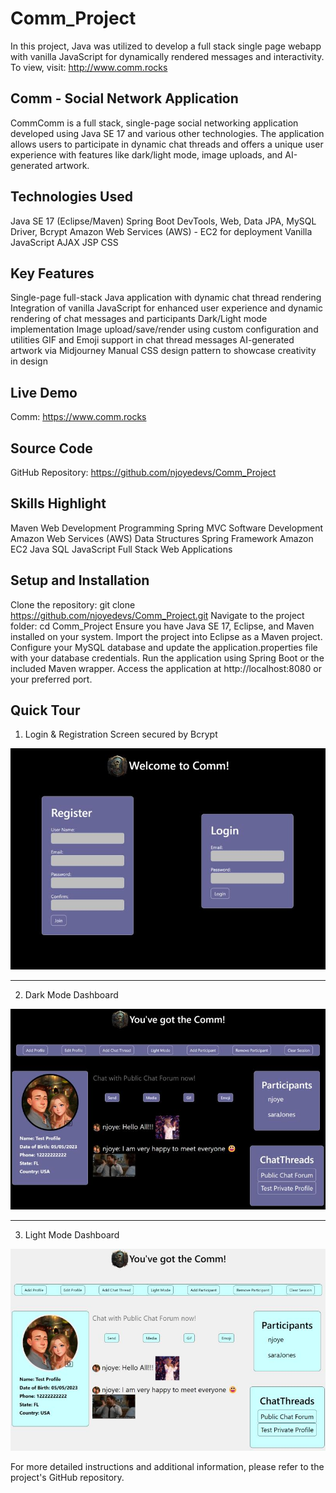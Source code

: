 # Comm_Project
In this project, Java was utilized to develop a full stack single page webapp with vanilla JavaScript for dynamically rendered messages and interactivity.  To view, visit: http://www.comm.rocks

## Comm - Social Network Application
CommComm is a full stack, single-page social networking application developed using Java SE 17 and various other technologies. The application allows users to participate in dynamic chat threads and offers a unique user experience with features like dark/light mode, image uploads, and AI-generated artwork.

## Technologies Used
Java SE 17 (Eclipse/Maven)
Spring Boot DevTools, Web, Data JPA, MySQL Driver, Bcrypt
Amazon Web Services (AWS) - EC2 for deployment
Vanilla JavaScript
AJAX
JSP
CSS

## Key Features
Single-page full-stack Java application with dynamic chat thread rendering
Integration of vanilla JavaScript for enhanced user experience and dynamic rendering of chat messages and participants
Dark/Light mode implementation
Image upload/save/render using custom configuration and utilities
GIF and Emoji support in chat thread messages
AI-generated artwork via Midjourney
Manual CSS design pattern to showcase creativity in design

## Live Demo
Comm: https://www.comm.rocks

## Source Code
GitHub Repository: https://github.com/njoyedevs/Comm_Project

## Skills Highlight
Maven
Web Development
Programming
Spring MVC
Software Development
Amazon Web Services (AWS)
Data Structures
Spring Framework
Amazon EC2
Java
SQL
JavaScript
Full Stack Web Applications

## Setup and Installation
Clone the repository: git clone https://github.com/njoyedevs/Comm_Project.git
Navigate to the project folder: cd Comm_Project
Ensure you have Java SE 17, Eclipse, and Maven installed on your system.
Import the project into Eclipse as a Maven project.
Configure your MySQL database and update the application.properties file with your database credentials.
Run the application using Spring Boot or the included Maven wrapper.
Access the application at http://localhost:8080 or your preferred port.

## Quick Tour

1. Login & Registration Screen secured by Bcrypt

![Login & Registration Screen](./LoginRegComm.jpg)

<hr>

2. Dark Mode Dashboard

![Dark Mode Dashboard](./DarkModeDashboard.jpg)

<hr>

3. Light Mode Dashboard

![Light Mode Dashboard](./LightModeDashboard.jpg)

For more detailed instructions and additional information, please refer to the project's GitHub repository.

